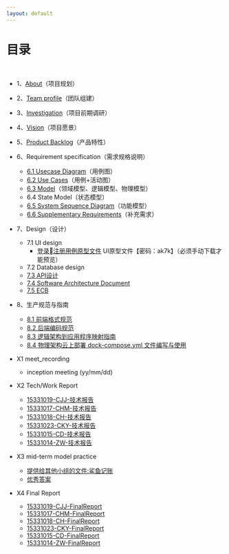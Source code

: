 ```yaml
---
layout: default
---
```


# [](#TOC)目录

&nbsp;&nbsp; 

* 1、[About](01-about)（项目规划）
* 2、[Team profile](02-team-profile)（团队组建）
* 3、[Investigation](04-Investigation)（项目前期调研）
* 4、[Vision](05-Vision)（项目愿景）
* 5、[Product Backlog](06-backlog)（产品特性）
* 6、Requirement specification（需求规格说明）
    - [6.1 Usecase Diagram](07-usecasediagram)（用例图）
    - [6.2 Use Cases](08-usecase)（用例+活动图）
    - [6.3 Model](09-model)（领域模型、逻辑模型、物理模型）
    - 6.4 State Model（状态模型）
    - [6.5 System Sequence Diagram](11-sequence)（功能模型）
    - [6.6 Supplementary Requirements](12-supplement)（补充需求）
* 7、Design（设计）
    - 7.1 UI design
        - [登录注册用例原型文件](https://pan.baidu.com/s/1LtsWomA5lpZ50qMbJgSygg) UI原型文件【密码：ak7k】（必须手动下载才能预览）
    - 7.2 Database design
    - [7.3 API设计](https://apizza.net/console/project/d219e15359947f0ce7411b7b91fd5668/browse)
    - [7.4 Software Architecture Document](13-architecture)
    - [7.5 ECB](15-BCE)
   
* 8、生产规范与指南
    - [8.1 前端格式规范](https://zhuanlan.zhihu.com/p/20616464)
    - [8.2 后端编码规范](https://blog.csdn.net/qq_31805915/article/details/79951929)
    - [8.3 逻辑架构到应用程序映射指南]()
    - [8.4 物理架构云上部署 dock-compose.yml 文件编写与使用](14-docker_compose)
* X1 meet_recording
    - inception meeting (yy/mm/dd)
* X2 Tech/Work Report
    - [15331019-CJJ-技术报告](https://blog.csdn.net/m0_38016385/article/details/79920637)
    - [15331017-CHM-技术报告](https://blog.csdn.net/qq_38121300/article/details/79936182)
    - [15331018-CH-技术报告](https://blog.csdn.net/chenh297/article/details/79933829)
    - [15331023-CKY-技术报告](http://www.cnblogs.com/JerryChan31/p/8809440.html)
    - [15331015-CD-技术报告](https://blog.csdn.net/qq_31805915/article/details/79952007)
    - [15331014-ZW-技术报告](https://mp.csdn.net/postedit/79922310)
* X3 mid-term model practice
     - [提供给其他小组的文件:鲨鱼记账](10-midterm-practice)
     - [优秀答案](https://blog.csdn.net/m0_38088298/article/details/80321397)  
* X4 Final Report
    - [15331019-CJJ-FinalReport](./reports/15331019_report)
    - [15331017-CHM-FinalReport](./reports/15331017_report)
    - [15331018-CH-FinalReport](./reports/report_15331018)
    - [15331023-CKY-FinalReport](reports/FinalReport-JerryChan)
    - [15331015-CD-FinalReport]()
    - [15331014-ZW-FinalReport]()